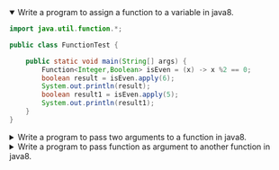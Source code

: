<details open>
<summary open>Write a program to assign a function to a variable in java8.</summary>
<p>

```java
import java.util.function.*;

public class FunctionTest {

    public static void main(String[] args) {
        Function<Integer,Boolean> isEven = (x) -> x %2 == 0;
        boolean result = isEven.apply(6);
        System.out.println(result);
        boolean result1 = isEven.apply(5);
        System.out.println(result1);
    }
}
```

</p>
</details> 

<details>
<summary open>Write a program to pass two arguments to a function in java8.</summary>
<p>

```java
import java.util.function.*;

public class FunctionTest {

    public static void main(String[] args) {
        BiFunction<Integer,Integer, Integer> add = (x, y) -> x + y;
        int result = add.apply(6, 5);
        System.out.println(result);
        int result1 = add.apply(64, 15);
        System.out.println(result1);
    }
}
```

</p>
</details> 


<details>
<summary open>Write a program to pass function as argument to another function in java8.</summary>
<p>

```java
import java.util.function.*;

public class FunctionTest {
    public static BiFunction<Integer,Integer, Integer> add = (x, y) -> x + y;
    public static BiFunction<Integer,Integer, Integer> mul = (x, y) -> x * y;
    
    public static int calc(BiFunction<Integer,Integer,Integer> fun, Integer x, Integer y){
        Integer result = fun.apply(x,y);
        return result;
    }

    public static void main(String[] args) {
        int result = calc(add,6, 5);
        System.out.println(result);
        int result1 = calc(mul,3, 4);
        System.out.println(result1);
    }
}
```

</p>
</details> 
